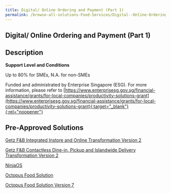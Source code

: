 ```yaml
---
title: Digital/ Online Ordering and Payment (Part 1)
permalink: /browse-all-solutions-Food-Services/Digital--Online-Ordering-and-Payment--Part-1-
---
```


## Digital/ Online Ordering and Payment (Part 1)
## Description

**Support Level and Conditions**

Up to 80% for SMEs, N.A. for non-SMEs

Funded and administrated by Enterprise Singapore (ESG). For more information, please refer to
[https://www.enterprisesg.gov.sg/financial-assistance/grants/for-local-companies/productivity-solutions-grant](https://www.enterprisesg.gov.sg/financial-assistance/grants/for-local-companies/productivity-solutions-grant){:target="_blank"}{:rel="noopener"}

## Pre-Approved Solutions

<a href='/productivity-solutions-grant/solutionrepo/solution430' target='_blank'>Getz F&B Integrated Instore and Online Transformation Version 2</a><br>

<a href='/productivity-solutions-grant/solutionrepo/solution431' target='_blank'>Getz F&B Contactless Dine-in, Pickup and Islandwide Delivery Transformation Version 2</a><br>

<a href='/productivity-solutions-grant/solutionrepo/solution510' target='_blank'>NinjaOS</a><br>

<a href='/productivity-solutions-grant/solutionrepo/solution661' target='_blank'>Octopus Food Solution</a><br>

<a href='/productivity-solutions-grant/solutionrepo/solution666' target='_blank'>Octopus Food Solution Version 7</a><br>

